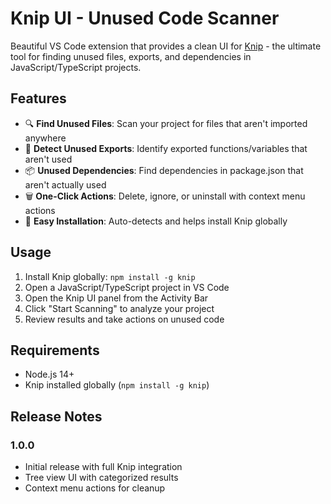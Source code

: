 # Knip UI - Unused Code Scanner

Beautiful VS Code extension that provides a clean UI for [Knip](https://knip.dev/) - the ultimate tool for finding unused files, exports, and dependencies in JavaScript/TypeScript projects.

## Features

- 🔍 **Find Unused Files**: Scan your project for files that aren't imported anywhere
- 🔗 **Detect Unused Exports**: Identify exported functions/variables that aren't used
- 📦 **Unused Dependencies**: Find dependencies in package.json that aren't actually used
- 🗑️ **One-Click Actions**: Delete, ignore, or uninstall with context menu actions
- 🚀 **Easy Installation**: Auto-detects and helps install Knip globally

## Usage

1. Install Knip globally: `npm install -g knip`
2. Open a JavaScript/TypeScript project in VS Code
3. Open the Knip UI panel from the Activity Bar
4. Click "Start Scanning" to analyze your project
5. Review results and take actions on unused code

## Requirements

- Node.js 14+
- Knip installed globally (`npm install -g knip`)

## Release Notes

### 1.0.0

- Initial release with full Knip integration
- Tree view UI with categorized results
- Context menu actions for cleanup
